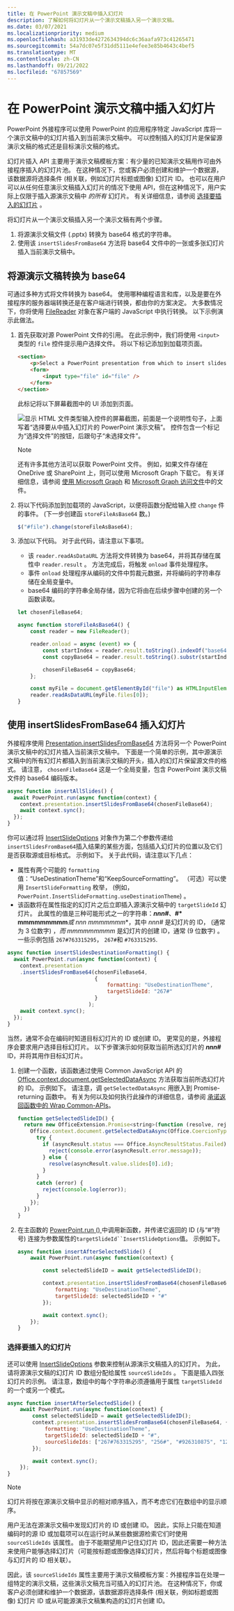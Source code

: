 ```yaml
---
title: 在 PowerPoint 演示文稿中插入幻灯片
description: 了解如何将幻灯片从一个演示文稿插入另一个演示文稿。
ms.date: 03/07/2021
ms.localizationpriority: medium
ms.openlocfilehash: a31933de4272634394dc6c36aafa973c41265471
ms.sourcegitcommit: 54a7dc07e5f31dd5111e4efee3e85b4643c4bef5
ms.translationtype: MT
ms.contentlocale: zh-CN
ms.lasthandoff: 09/21/2022
ms.locfileid: "67857569"
---
```

# <a name="insert-slides-in-a-powerpoint-presentation"></a>在 PowerPoint 演示文稿中插入幻灯片

PowerPoint 外接程序可以使用 PowerPoint 的应用程序特定 JavaScript 库将一个演示文稿中的幻灯片插入到当前演示文稿中。 可以控制插入的幻灯片是保留源演示文稿的格式还是目标演示文稿的格式。

幻灯片插入 API 主要用于演示文稿模板方案：有少量的已知演示文稿用作可由外接程序插入的幻灯片池。 在这种情况下，您或客户必须创建和维护一个数据源，该数据源将选择条件 (相关联，例如幻灯片标题或图像) 幻灯片 ID。 也可以在用户可以从任何任意演示文稿插入幻灯片的情况下使用 API，但在这种情况下，用户实际上仅限于插入源演示文稿中 *的所有* 幻灯片。 有关详细信息，请参阅 [选择要插入的幻灯片](#selecting-which-slides-to-insert) 。

将幻灯片从一个演示文稿插入另一个演示文稿有两个步骤。

1. 将源演示文稿文件 (.pptx) 转换为 base64 格式的字符串。
1. 使用该 `insertSlidesFromBase64` 方法将 base64 文件中的一张或多张幻灯片插入当前演示文稿中。

## <a name="convert-the-source-presentation-to-base64"></a>将源演示文稿转换为 base64

可通过多种方式将文件转换为 base64。 使用哪种编程语言和库，以及是要在外接程序的服务器端转换还是在客户端进行转换，都由你的方案决定。 大多数情况下，你将使用 [FileReader](https://developer.mozilla.org/docs/Web/API/FileReader) 对象在客户端的 JavaScript 中执行转换。 以下示例演示此做法。

1. 首先获取对源 PowerPoint 文件的引用。 在此示例中，我们将使用 `<input>` 类型的 `file` 控件提示用户选择文件。 将以下标记添加到加载项页面。

    ```html
    <section>
        <p>Select a PowerPoint presentation from which to insert slides</p>
        <form>
            <input type="file" id="file" />
        </form>
    </section>
    ```

    此标记将以下屏幕截图中的 UI 添加到页面。

    ![显示 HTML 文件类型输入控件的屏幕截图，前面是一个说明性句子，上面写着“选择要从中插入幻灯片的 PowerPoint 演示文稿”。 控件包含一个标记为“选择文件”的按钮，后跟句子“未选择文件”。](../images/powerpoint-html-file-input-control.png)

    > [!NOTE]
    > 还有许多其他方法可以获取 PowerPoint 文件。 例如，如果文件存储在 OneDrive 或 SharePoint 上，则可以使用 Microsoft Graph 下载它。 有关详细信息，请参阅 [使用 Microsoft Graph](/graph/api/resources/onedrive) 和 [Microsoft Graph 访问文件](/training/modules/msgraph-access-file-data/)中的文件。

2. 将以下代码添加到加载项的 JavaScript，以便将函数分配给输入控 `change` 件的事件。  (下一步创建函 `storeFileAsBase64` 数。) 

    ```javascript
    $("#file").change(storeFileAsBase64);
    ```

3. 添加以下代码。 对于此代码，请注意以下事项。

    - 该 `reader.readAsDataURL` 方法将文件转换为 base64，并将其存储在属性中 `reader.result` 。 方法完成后，将触发 `onload` 事件处理程序。
    - 事件 `onload` 处理程序从编码的文件中剪裁元数据，并将编码的字符串存储在全局变量中。
    - base64 编码的字符串全局存储，因为它将由在后续步骤中创建的另一个函数读取。

    ```javascript
    let chosenFileBase64;

    async function storeFileAsBase64() {
        const reader = new FileReader();

        reader.onload = async (event) => {
            const startIndex = reader.result.toString().indexOf("base64,");
            const copyBase64 = reader.result.toString().substr(startIndex + 7);

            chosenFileBase64 = copyBase64;
        };

        const myFile = document.getElementById("file") as HTMLInputElement;
        reader.readAsDataURL(myFile.files[0]);
    }
    ```

## <a name="insert-slides-with-insertslidesfrombase64"></a>使用 insertSlidesFromBase64 插入幻灯片

外接程序使用 [Presentation.insertSlidesFromBase64](/javascript/api/powerpoint/powerpoint.presentation#powerpoint-powerpoint-presentation-insertslidesfrombase64-member(1)) 方法将另一个 PowerPoint 演示文稿中的幻灯片插入当前演示文稿中。 下面是一个简单的示例，其中源演示文稿中的所有幻灯片都插入到当前演示文稿的开头，插入的幻灯片保留源文件的格式。 请注意， `chosenFileBase64` 这是一个全局变量，包含 PowerPoint 演示文稿文件的 base64 编码版本。

```javascript
async function insertAllSlides() {
  await PowerPoint.run(async function(context) {
    context.presentation.insertSlidesFromBase64(chosenFileBase64);
    await context.sync();
  });
}
```

你可以通过将 [InsertSlideOptions](/javascript/api/powerpoint/powerpoint.insertslideoptions) 对象作为第二个参数传递给 `insertSlidesFromBase64`插入结果的某些方面，包括插入幻灯片的位置以及它们是否获取源或目标格式。 示例如下。 关于此代码，请注意以下几点：

- 属性有两个可能的 `formatting` 值：“UseDestinationTheme”和“KeepSourceFormatting”。 （可选）可以使用 `InsertSlideFormatting` 枚举， (例如， `PowerPoint.InsertSlideFormatting.useDestinationTheme`) 。
- 该函数将在属性指定的幻灯片之后立即插入源演示文稿中的 `targetSlideId` 幻灯片。 此属性的值是三种可能形式之一的字符串：***nnn*#**、**#* mmmmmmmmm***或 *nnn mmmmmmm***，其中 *_nnn_#* 是幻灯片的 ID， (通常为 3 位数字) ，*而 mmmmmmmmm* 是幻灯片的创建 ID，通常 (9 位数字) 。 一些示例包括 `267#763315295`， `267#`和 `#763315295`.

```javascript
async function insertSlidesDestinationFormatting() {
  await PowerPoint.run(async function(context) {
    context.presentation
    .insertSlidesFromBase64(chosenFileBase64,
                            {
                                formatting: "UseDestinationTheme",
                                targetSlideId: "267#"
                            }
                          );
    await context.sync();
  });
}
```

当然，通常不会在编码时知道目标幻灯片的 ID 或创建 ID。 更常见的是，外接程序会要求用户选择目标幻灯片。 以下步骤演示如何获取当前所选幻灯片的 ***nnn*#** ID，并将其用作目标幻灯片。

1. 创建一个函数，该函数通过使用 Common JavaScript API 的 [Office.context.document.getSelectedDataAsync](/javascript/api/office/office.document#office-office-document-getselecteddataasync-member(1)) 方法获取当前所选幻灯片的 ID。 示例如下。 请注意，调 `getSelectedDataAsync` 用嵌入到 Promise-returning 函数中。 有关为何以及如何执行此操作的详细信息，请参阅 [承诺返回函数中的 Wrap Common-APIs](../develop/asynchronous-programming-in-office-add-ins.md#wrap-common-apis-in-promise-returning-functions)。

 
    ```javascript
    function getSelectedSlideID() {
      return new OfficeExtension.Promise<string>(function (resolve, reject) {
        Office.context.document.getSelectedDataAsync(Office.CoercionType.SlideRange, function (asyncResult) {
          try {
            if (asyncResult.status === Office.AsyncResultStatus.Failed) {
              reject(console.error(asyncResult.error.message));
            } else {
              resolve(asyncResult.value.slides[0].id);
            }
          }
          catch (error) {
            reject(console.log(error));
          }
        });
      })
    }
    ```

1. 在主函数的 [PowerPoint.run () ](/javascript/api/powerpoint#PowerPoint_run_batch_) 中调用新函数，并传递它返回的 ID (与“#”符号) 连接为参数属性的`targetSlideId``InsertSlideOptions`值。 示例如下。

    ```javascript
    async function insertAfterSelectedSlide() {
        await PowerPoint.run(async function(context) {

            const selectedSlideID = await getSelectedSlideID();

            context.presentation.insertSlidesFromBase64(chosenFileBase64, {
                formatting: "UseDestinationTheme",
                targetSlideId: selectedSlideID + "#"
            });

            await context.sync();
        });
    }
    ```

### <a name="selecting-which-slides-to-insert"></a>选择要插入的幻灯片

还可以使用 [InsertSlideOptions](/javascript/api/powerpoint/powerpoint.insertslideoptions) 参数来控制从源演示文稿插入的幻灯片。 为此，请将源演示文稿的幻灯片 ID 数组分配给属性 `sourceSlideIds` 。 下面是插入四张幻灯片的示例。 请注意，数组中的每个字符串必须遵循用于属性 `targetSlideId` 的一个或另一个模式。

```javascript
async function insertAfterSelectedSlide() {
    await PowerPoint.run(async function(context) {
        const selectedSlideID = await getSelectedSlideID();
        context.presentation.insertSlidesFromBase64(chosenFileBase64, {
            formatting: "UseDestinationTheme",
            targetSlideId: selectedSlideID + "#",
            sourceSlideIds: ["267#763315295", "256#", "#926310875", "1270#"]
        });

        await context.sync();
    });
}
```

> [!NOTE]
> 幻灯片将按在源演示文稿中显示的相对顺序插入，而不考虑它们在数组中的显示顺序。

用户无法在源演示文稿中发现幻灯片的 ID 或创建 ID。 因此，实际上只能在知道编码时的源 ID 或加载项可以在运行时从某些数据源检索它们时使用 `sourceSlideIds` 该属性。 由于不能期望用户记住幻灯片 ID，因此还需要一种方法来使用户能够选择幻灯片（可能按标题或图像选择幻灯片，然后将每个标题或图像与幻灯片的 ID 相关联）。

因此，该 `sourceSlideIds` 属性主要用于演示文稿模板方案：外接程序旨在处理一组特定的演示文稿，这些演示文稿充当可插入的幻灯片池。 在这种情况下，你或客户必须创建和维护一个数据源，该数据源将选择条件 (相关联，例如标题或图像) 幻灯片 ID 或从可能源演示文稿集构造的幻灯片创建 ID。
